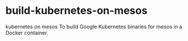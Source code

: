 # build-kubernetes-on-mesos
kubernetes on mesos
To build Google Kubernetes binaries for mesos in a Docker container.
